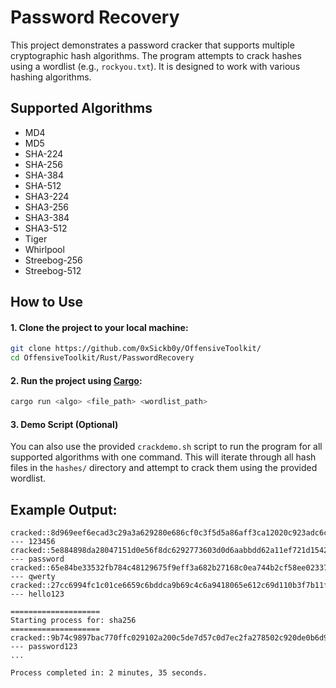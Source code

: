 
# Password Recovery

This project demonstrates a password cracker that supports multiple cryptographic hash algorithms. The program attempts to crack hashes using a wordlist (e.g., `rockyou.txt`). It is designed to work with various hashing algorithms.

## Supported Algorithms

- MD4
- MD5
- SHA-224
- SHA-256
- SHA-384
- SHA-512
- SHA3-224
- SHA3-256
- SHA3-384
- SHA3-512
- Tiger
- Whirlpool
- Streebog-256
- Streebog-512

## How to Use

#### 1. Clone the project to your local machine:

```bash
git clone https://github.com/0xSickb0y/OffensiveToolkit/
cd OffensiveToolkit/Rust/PasswordRecovery
```

#### 2. Run the project using [Cargo](https://www.rust-lang.org/tools/install):

```bash
cargo run <algo> <file_path> <wordlist_path>
```

#### 3. Demo Script (Optional)

You can also use the provided `crackdemo.sh` script to run the program for all supported algorithms with one command. This will iterate through all hash files in the `hashes/` directory and attempt to crack them using the provided wordlist.

## Example Output:

```
cracked::8d969eef6ecad3c29a3a629280e686cf0c3f5d5a86aff3ca12020c923adc6c92 --- 123456 
cracked::5e884898da28047151d0e56f8dc6292773603d0d6aabbdd62a11ef721d1542d8 --- password 
cracked::65e84be33532fb784c48129675f9eff3a682b27168c0ea744b2cf58ee02337c5 --- qwerty 
cracked::27cc6994fc1c01ce6659c6bddca9b69c4c6a9418065e612c69d110b3f7b11f8a --- hello123
```

```
====================
Starting process for: sha256
====================
cracked::9b74c9897bac770ffc029102a200c5de7d57c0d7ec2fa278502c920de0b6d99c --- password123
...

Process completed in: 2 minutes, 35 seconds.
```
